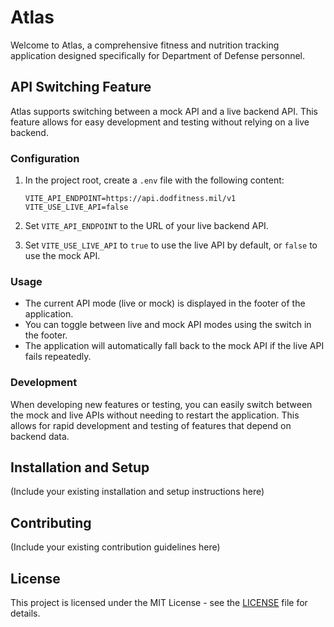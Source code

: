 # Atlas

Welcome to Atlas, a comprehensive fitness and nutrition tracking application designed specifically for Department of Defense personnel.

## API Switching Feature

Atlas supports switching between a mock API and a live backend API. This feature allows for easy development and testing without relying on a live backend.

### Configuration

1. In the project root, create a `.env` file with the following content:

   ```
   VITE_API_ENDPOINT=https://api.dodfitness.mil/v1
   VITE_USE_LIVE_API=false
   ```

2. Set `VITE_API_ENDPOINT` to the URL of your live backend API.
3. Set `VITE_USE_LIVE_API` to `true` to use the live API by default, or `false` to use the mock API.

### Usage

- The current API mode (live or mock) is displayed in the footer of the application.
- You can toggle between live and mock API modes using the switch in the footer.
- The application will automatically fall back to the mock API if the live API fails repeatedly.

### Development

When developing new features or testing, you can easily switch between the mock and live APIs without needing to restart the application. This allows for rapid development and testing of features that depend on backend data.

## Installation and Setup

(Include your existing installation and setup instructions here)

## Contributing

(Include your existing contribution guidelines here)

## License

This project is licensed under the MIT License - see the [LICENSE](LICENSE) file for details.